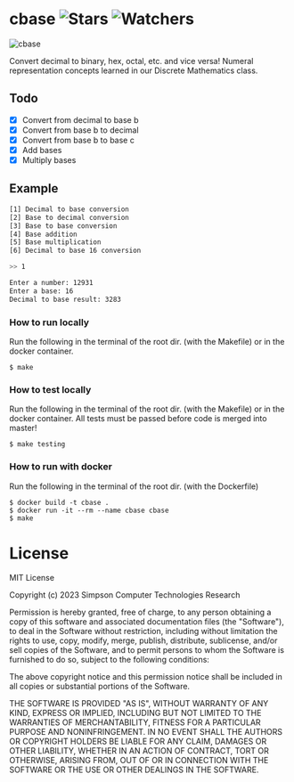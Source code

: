 # cbase ![Stars](https://img.shields.io/github/stars/realTristan/cbase?color=brightgreen) ![Watchers](https://img.shields.io/github/watchers/realTristan/cbase?label=Watchers)
![cbase](https://github.com/hamzaelmi068/cbase2/assets/96888252/08cb4717-0a90-4af2-85f3-64bfcfcca735)



Convert decimal to binary, hex, octal, etc. and vice versa! Numeral representation concepts learned in our Discrete Mathematics class.

## Todo
- [X] Convert from decimal to base b
- [X] Convert from base b to decimal
- [X] Convert from base b to base c
- [X] Add bases
- [X] Multiply bases

## Example
```bash
[1] Decimal to base conversion
[2] Base to decimal conversion
[3] Base to base conversion
[4] Base addition
[5] Base multiplication
[6] Decimal to base 16 conversion

>> 1

Enter a number: 12931
Enter a base: 16
Decimal to base result: 3283
```

### How to run locally
Run the following in the terminal of the root dir. (with the Makefile)  or in the docker container.
```
$ make
```

### How to test locally
Run the following in the terminal of the root dir. (with the Makefile) or in the docker container. All tests must be passed before code is merged into master!
```
$ make testing
```

### How to run with docker
Run the following in the terminal of the root dir. (with the Dockerfile)
```
$ docker build -t cbase .
$ docker run -it --rm --name cbase cbase
$ make
```

# License
MIT License

Copyright (c) 2023 Simpson Computer Technologies Research

Permission is hereby granted, free of charge, to any person obtaining a copy
of this software and associated documentation files (the "Software"), to deal
in the Software without restriction, including without limitation the rights
to use, copy, modify, merge, publish, distribute, sublicense, and/or sell
copies of the Software, and to permit persons to whom the Software is
furnished to do so, subject to the following conditions:

The above copyright notice and this permission notice shall be included in all
copies or substantial portions of the Software.

THE SOFTWARE IS PROVIDED "AS IS", WITHOUT WARRANTY OF ANY KIND, EXPRESS OR
IMPLIED, INCLUDING BUT NOT LIMITED TO THE WARRANTIES OF MERCHANTABILITY,
FITNESS FOR A PARTICULAR PURPOSE AND NONINFRINGEMENT. IN NO EVENT SHALL THE
AUTHORS OR COPYRIGHT HOLDERS BE LIABLE FOR ANY CLAIM, DAMAGES OR OTHER
LIABILITY, WHETHER IN AN ACTION OF CONTRACT, TORT OR OTHERWISE, ARISING FROM,
OUT OF OR IN CONNECTION WITH THE SOFTWARE OR THE USE OR OTHER DEALINGS IN THE
SOFTWARE.
